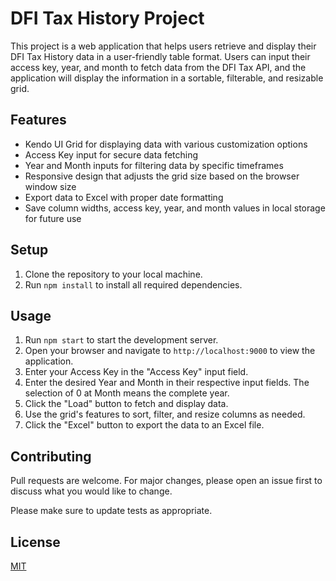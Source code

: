 # DFI Tax History Project

This project is a web application that helps users retrieve and display their DFI Tax History data in a user-friendly table format. Users can input their access key, year, and month to fetch data from the DFI Tax API, and the application will display the information in a sortable, filterable, and resizable grid.

## Features

- Kendo UI Grid for displaying data with various customization options
- Access Key input for secure data fetching
- Year and Month inputs for filtering data by specific timeframes
- Responsive design that adjusts the grid size based on the browser window size
- Export data to Excel with proper date formatting
- Save column widths, access key, year, and month values in local storage for future use

## Setup

1. Clone the repository to your local machine.
2. Run `npm install` to install all required dependencies.

## Usage

1. Run `npm start` to start the development server.
2. Open your browser and navigate to `http://localhost:9000` to view the application.
3. Enter your Access Key in the "Access Key" input field.
4. Enter the desired Year and Month in their respective input fields. The selection of 0 at Month means the complete year. 
5. Click the "Load" button to fetch and display data.
6. Use the grid's features to sort, filter, and resize columns as needed.
7. Click the "Excel" button to export the data to an Excel file.

## Contributing

Pull requests are welcome. For major changes, please open an issue first to discuss what you would like to change.

Please make sure to update tests as appropriate.

## License

[MIT](https://choosealicense.com/licenses/mit/)
